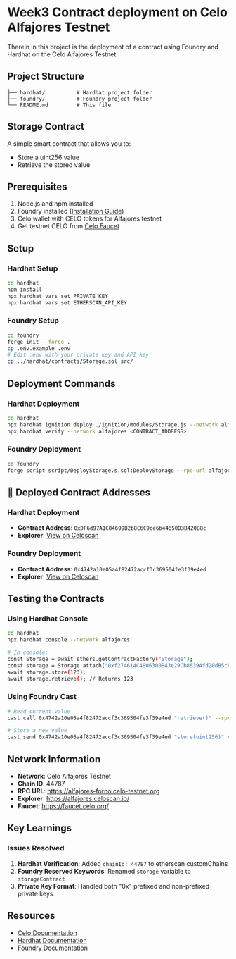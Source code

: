 # Week3 Contract deployment on Celo Alfajores Testnet

Therein in this project is the deployment of a contract using Foundry and Hardhat on the Celo Alfajores Testnet.

## Project Structure

```
├── hardhat/          # Hardhat project folder
├── foundry/          # Foundry project folder
└── README.md         # This file
```

## Storage Contract

A simple smart contract that allows you to:
- Store a uint256 value
- Retrieve the stored value

## Prerequisites

1. Node.js and npm installed
2. Foundry installed ([Installation Guide](https://book.getfoundry.sh/getting-started/installation))
3. Celo wallet with CELO tokens for Alfajores testnet
4. Get testnet CELO from [Celo Faucet](https://faucet.celo.org/)

## Setup

### Hardhat Setup
```bash
cd hardhat
npm install
npx hardhat vars set PRIVATE_KEY
npx hardhat vars set ETHERSCAN_API_KEY
```

### Foundry Setup
```bash
cd foundry
forge init --force .
cp .env.example .env
# Edit .env with your private key and API key
cp ../hardhat/contracts/Storage.sol src/
```

## Deployment Commands

### Hardhat Deployment
```bash
cd hardhat
npx hardhat ignition deploy ./ignition/modules/Storage.js --network alfajores
npx hardhat verify --network alfajores <CONTRACT_ADDRESS>
```

### Foundry Deployment
```bash
cd foundry
forge script script/DeployStorage.s.sol:DeployStorage --rpc-url alfajores --broadcast --verify
```

## 🚀 Deployed Contract Addresses

### Hardhat Deployment
- **Contract Address**: `0xDF6d97A1C84699B2b8C6C9ce6b44650D3B420B8c`
- **Explorer**: [View on Celoscan](https://alfajores.celoscan.io/address/0xDF6d97A1C84699B2b8C6C9ce6b44650D3B420B8c#code)

### Foundry Deployment  
- **Contract Address**: `0x4742a10e05a4f82472accf3c369504fe3f39e4ed`
- **Explorer**: [View on Celoscan](https://alfajores.celoscan.io/address/0x4742a10e05a4f82472accf3c369504fe3f39e4ed#code)

## Testing the Contracts

### Using Hardhat Console
```bash
cd hardhat
npx hardhat console --network alfajores

# In console:
const Storage = await ethers.getContractFactory("Storage");
const storage = Storage.attach("0xf274614C4806300B43e29Cb8639Afd20dB5cEDDB");
await storage.store(123);
await storage.retrieve(); // Returns 123
```

### Using Foundry Cast
```bash
# Read current value
cast call 0x4742a10e05a4f82472accf3c369504fe3f39e4ed "retrieve()" --rpc-url alfajores

# Store a new value
cast send 0x4742a10e05a4f82472accf3c369504fe3f39e4ed "store(uint256)" 456 --rpc-url alfajores --private-key $PRIVATE_KEY
```

## Network Information

- **Network**: Celo Alfajores Testnet
- **Chain ID**: 44787
- **RPC URL**: https://alfajores-forno.celo-testnet.org
- **Explorer**: https://alfajores.celoscan.io/
- **Faucet**: https://faucet.celo.org/

## Key Learnings

### Issues Resolved
1. **Hardhat Verification**: Added `chainId: 44787` to etherscan customChains
2. **Foundry Reserved Keywords**: Renamed `storage` variable to `storageContract`
3. **Private Key Format**: Handled both "0x" prefixed and non-prefixed private keys

## Resources

- [Celo Documentation](https://docs.celo.org/)
- [Hardhat Documentation](https://hardhat.org/docs)
- [Foundry Documentation](https://book.getfoundry.sh/)